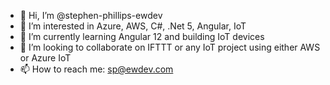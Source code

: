 - 👋 Hi, I’m @stephen-phillips-ewdev
- 👀 I’m interested in Azure, AWS, C#, .Net 5, Angular, IoT
- 🌱 I’m currently learning Angular 12 and building IoT devices
- 💞️ I’m looking to collaborate on IFTTT or any IoT project using either AWS or Azure IoT
- 📫 How to reach me: sp@ewdev.com 

<!---
stephen-phillips-ewdev/stephen-phillips-ewdev is a ✨ special ✨ repository because its `README.md` (this file) appears on your GitHub profile.
You can click the Preview link to take a look at your changes.
--->
